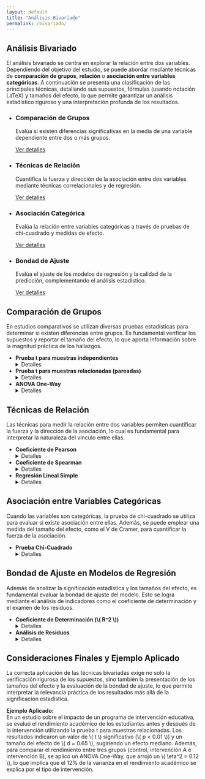 ```yaml
---
layout: default
title: "Análisis Bivariado"
permalink: /bivariado/
---
```


<!-- Carga MathJax para mostrar ecuaciones en formato LaTeX -->
<script type="text/javascript" async
  src="https://polyfill.io/v3/polyfill.min.js?features=es6"></script>
<script type="text/javascript" async
  id="MathJax-script" src="https://cdn.jsdelivr.net/npm/mathjax@3/es5/tex-mml-chtml.js"></script>

<section class="contenido">
  <h2>Análisis Bivariado</h2>
  <p>
    El análisis bivariado se centra en explorar la relación entre dos variables. Dependiendo del objetivo del estudio, se puede abordar mediante técnicas de <strong>comparación de grupos</strong>, <strong>relación</strong> o <strong>asociación entre variables categóricas</strong>. A continuación se presenta una clasificación de las principales técnicas, detallando sus supuestos, fórmulas (usando notación LaTeX) y tamaños del efecto, lo que permite garantizar un análisis estadístico riguroso y una interpretación profunda de los resultados.
  </p>

  <ul class="cards">
    <li class="card">
      <h3>Comparación de Grupos</h3>
      <p>
        Evalúa si existen diferencias significativas en la media de una variable dependiente entre dos o más grupos.
      </p>
      <a href="#comparacion" class="btn-secundario">Ver detalles</a>
    </li>
    <li class="card">
      <h3>Técnicas de Relación</h3>
      <p>
        Cuantifica la fuerza y dirección de la asociación entre dos variables mediante técnicas correlacionales y de regresión.
      </p>
      <a href="#relacion" class="btn-secundario">Ver detalles</a>
    </li>
    <li class="card">
      <h3>Asociación Categórica</h3>
      <p>
        Evalúa la relación entre variables categóricas a través de pruebas de chi-cuadrado y medidas de efecto.
      </p>
      <a href="#asociacion" class="btn-secundario">Ver detalles</a>
    </li>
    <li class="card">
      <h3>Bondad de Ajuste</h3>
      <p>
        Evalúa el ajuste de los modelos de regresión y la calidad de la predicción, complementando el análisis estadístico.
      </p>
      <a href="#bondad" class="btn-secundario">Ver detalles</a>
    </li>
  </ul>
</section>

<!-- Sección de Comparación de Grupos -->
<section class="contenido" id="comparacion">
  <h2>Comparación de Grupos</h2>
  <p>
    En estudios comparativos se utilizan diversas pruebas estadísticas para determinar si existen diferencias entre grupos. Es fundamental verificar los supuestos y reportar el tamaño del efecto, lo que aporta información sobre la magnitud práctica de los hallazgos.
  </p>
  <ul>
    <li>
      <strong>Prueba t para muestras independientes</strong>
      <details>
        <summary>Detalles</summary>
        <p><strong>Descripción:</strong> Compara las medias de dos grupos independientes.</p>
        <p><strong>Supuestos:</strong></p>
        <ul>
          <li>Independencia de las observaciones.</li>
          <li>Normalidad en la distribución de la variable en cada grupo, así como normalidad bivariante en la combinación de ambas.</li>
          <li>Homogeneidad de varianzas (por ejemplo, evaluada mediante la prueba de Levene).</li>
          <li>Tamaño muestral adecuado (por lo general, \( n > 30 \) por grupo, aunque existen métodos robustos para muestras pequeñas).</li>
        </ul>
        <p><strong>Fórmula del estadístico t:</strong></p>
        <p>
          $$ t = \frac{\bar{x}_1 - \bar{x}_2}{\sqrt{\frac{s_1^2}{n_1} + \frac{s_2^2}{n_2}}} $$
        </p>
        <p><strong>Tamaño del efecto (d de Cohen):</strong></p>
        <p>
          $$ d = \frac{\bar{x}_1 - \bar{x}_2}{s_{\text{pooled}}} \quad \text{donde} \quad s_{\text{pooled}} = \sqrt{\frac{(n_1-1)s_1^2 + (n_2-1)s_2^2}{n_1+n_2-2}} $$
        </p>
        <p>
          <em>Definición:</em> La \(d\) de Cohen es una medida estandarizada de la diferencia entre dos medias. Se interpreta como:
        </p>
        <ul>
          <li>\(d \approx 0.2\): Efecto pequeño.</li>
          <li>\(d \approx 0.5\): Efecto mediano.</li>
          <li>\(d \geq 0.8\): Efecto grande.</li>
        </ul>
      </details>
    </li>
    <li>
      <strong>Prueba t para muestras relacionadas (pareadas)</strong>
      <details>
        <summary>Detalles</summary>
        <p><strong>Descripción:</strong> Compara las medias de dos condiciones relacionadas (por ejemplo, mediciones repetidas en el mismo grupo).</p>
        <p><strong>Supuestos:</strong></p>
        <ul>
          <li>Normalidad en la distribución de las diferencias entre las mediciones.</li>
          <li>Independencia de las diferencias observadas.</li>
        </ul>
        <p><strong>Fórmula del estadístico t para muestras pareadas:</strong></p>
        <p>
          $$ t = \frac{\bar{d}}{s_d / \sqrt{n}} $$
          <br>
          donde:
          <br>
          \(\bar{d}\) = media de las diferencias,  
          \(s_d\) = desviación estándar de las diferencias,  
          \(n\) = número de pares.
        </p>
        <p><strong>Tamaño del efecto (d de Cohen para muestras pareadas):</strong></p>
        <p>
          $$ d = \frac{\bar{d}}{s_d} $$
        </p>
      </details>
    </li>
    <li>
      <strong>ANOVA One-Way</strong>
      <details>
        <summary>Detalles</summary>
        <p><strong>Descripción:</strong> Compara las medias de tres o más grupos independientes.</p>
        <p><strong>Supuestos:</strong></p>
        <ul>
          <li>Independencia de las observaciones.</li>
          <li>Normalidad en la distribución de la variable dependiente en cada grupo.</li>
          <li>Homogeneidad de varianzas entre los grupos.</li>
        </ul>
        <p><strong>Estadístico F:</strong></p>
        <p>
          $$ F = \frac{\text{MS}_{\text{between}}}{\text{MS}_{\text{within}}} $$
        </p>
        <p>
          <em>Donde:</em>
          <br>
          \(\text{MS}_{\text{between}} = \frac{SS_{\text{between}}}{df_{\text{between}}}\)  
          y  
          \(\text{MS}_{\text{within}} = \frac{SS_{\text{within}}}{df_{\text{within}}}\).
        </p>
        <p><strong>Tamaño del efecto:</strong></p>
        <ul>
          <li>
            <strong>Eta cuadrado (\( \eta^2 \)):</strong> Indica la proporción de varianza total explicada por el factor.
            <br><em>Interpretación:</em> \(0.01\) (efecto pequeño), \(0.06\) (efecto mediano), \(0.14\) (efecto grande).
          </li>
          <li>
            <strong>Omega cuadrado (\( \omega^2 \)):</strong> Ofrece una estimación menos sesgada del efecto.
            <br><em>Fórmula aproximada:</em>
            $$ \omega^2 = \frac{SS_{\text{between}} - (df_{\text{between}} \cdot MS_{\text{within}})}{SS_{\text{total}} + MS_{\text{within}}} $$
          </li>
        </ul>
      </details>
    </li>
  </ul>
</section>

<!-- Sección de Técnicas de Relación -->
<section class="contenido" id="relacion">
  <h2>Técnicas de Relación</h2>
  <p>
    Las técnicas para medir la relación entre dos variables permiten cuantificar la fuerza y la dirección de la asociación, lo cual es fundamental para interpretar la naturaleza del vínculo entre ellas.
  </p>
  <ul>
    <li>
      <strong>Coeficiente de Pearson</strong>
      <details>
        <summary>Detalles</summary>
        <p><strong>Descripción:</strong> Evalúa la fuerza y dirección de la relación lineal entre dos variables cuantitativas.</p>
        <p><strong>Supuestos:</strong></p>
        <ul>
          <li>Existencia de una relación lineal entre las variables.</li>
          <li>Normalidad univariada de cada variable.</li>
          <li>Normalidad bivariada: la combinación conjunta de las variables debe seguir una distribución normal.</li>
          <li>Ausencia de valores atípicos extremos que puedan distorsionar la correlación.</li>
        </ul>
        <p><strong>Fórmula:</strong></p>
        <p>
          $$ r = \frac{\sum (x - \bar{x})(y - \bar{y})}{\sqrt{\sum (x - \bar{x})^2 \, \sum (y - \bar{y})^2}} $$
        </p>
        <p><strong>Interpretación:</strong>  
          El coeficiente \(r\) varía entre \(-1\) y \(1\). Valores cercanos a \(-1\) o \(1\) indican una relación lineal fuerte (negativa o positiva, respectivamente), mientras que valores cercanos a \(0\) indican una relación débil o nula.
        </p>
      </details>
    </li>
    <li>
      <strong>Coeficiente de Spearman</strong>
      <details>
        <summary>Detalles</summary>
        <p><strong>Descripción:</strong> Mide la relación monotónica entre dos variables, siendo adecuado para datos ordinales o cuando no se cumple la normalidad.</p>
        <p><strong>Supuestos:</strong></p>
        <ul>
          <li>La relación entre las variables debe ser monotónica (no necesariamente lineal).</li>
          <li>No se requiere normalidad en los datos.</li>
        </ul>
        <p><strong>Fórmula:</strong> Se calcula a partir de los rangos de los datos, reduciendo la influencia de valores extremos.</p>
      </details>
    </li>
    <li>
      <strong>Regresión Lineal Simple</strong>
      <details>
        <summary>Detalles</summary>
        <p><strong>Descripción:</strong> Modela la relación entre una variable dependiente y una variable independiente, permitiendo la predicción y el análisis del impacto de la variable predictora.</p>
        <p><strong>Supuestos:</strong></p>
        <ul>
          <li>Linealidad en la relación entre las variables.</li>
          <li>Independencia de los errores.</li>
          <li>Homoscedasticidad: varianza constante de los errores a lo largo de la variable independiente.</li>
          <li>Normalidad de los errores.</li>
        </ul>
        <p><strong>Fórmula:</strong></p>
        <p>
          $$ y = \beta_0 + \beta_1 x + \varepsilon $$
        </p>
        <p><strong>Interpretación:</strong>  
          El coeficiente \(\beta_1\) indica el cambio promedio en la variable dependiente por cada unidad de cambio en la variable independiente.
        </p>
      </details>
    </li>
  </ul>
</section>

<!-- Sección de Asociación entre Variables Categóricas -->
<section class="contenido" id="asociacion">
  <h2>Asociación entre Variables Categóricas</h2>
  <p>
    Cuando las variables son categóricas, la prueba de chi-cuadrado se utiliza para evaluar si existe asociación entre ellas. Además, se puede emplear una medida del tamaño del efecto, como el V de Cramer, para cuantificar la fuerza de la asociación.
  </p>
  <ul>
    <li>
      <strong>Prueba Chi-Cuadrado</strong>
      <details>
        <summary>Detalles</summary>
        <p><strong>Descripción:</strong> Contrasta las frecuencias observadas en cada categoría con las frecuencias esperadas bajo la hipótesis de independencia.</p>
        <p><strong>Supuestos:</strong></p>
        <ul>
          <li>Independencia de las observaciones.</li>
          <li>Las frecuencias esperadas en cada celda deben ser mayores o iguales a 5 (o, en ocasiones, se utiliza una corrección para celdas pequeñas).</li>
        </ul>
        <p><strong>Fórmula:</strong></p>
        <p>
          $$ \chi^2 = \sum \frac{(O - E)^2}{E} $$
        </p>
        <p><strong>Medida del tamaño del efecto:</strong></p>
        <p>
          <em>V de Cramer:</em>
          $$ V = \sqrt{\frac{\chi^2}{n(k-1)}} $$
          <br>
          donde \(n\) es el tamaño muestral y \(k\) es el número de filas o columnas (el menor de ambos).
        </p>
        <p><strong>Interpretación del V de Cramer:</strong></p>
        <ul>
          <li>\(V \approx 0.1\): Asociación débil.</li>
          <li>\(V \approx 0.3\): Asociación moderada.</li>
          <li>\(V \geq 0.5\): Asociación fuerte.</li>
        </ul>
      </details>
    </li>
  </ul>
</section>

<!-- Sección de Bondad de Ajuste -->
<section class="contenido" id="bondad">
  <h2>Bondad de Ajuste en Modelos de Regresión</h2>
  <p>
    Además de analizar la significación estadística y los tamaños del efecto, es fundamental evaluar la bondad de ajuste del modelo. Esto se logra mediante el análisis de indicadores como el coeficiente de determinación y el examen de los residuos.
  </p>
  <ul>
    <li>
      <strong>Coeficiente de Determinación (\( R^2 \))</strong>
      <details>
        <summary>Detalles</summary>
        <p>
          <em>Ecuación:</em>
          $$ R^2 = 1 - \frac{SS_{\text{residual}}}{SS_{\text{total}}} $$
        </p>
        <p>
          <em>Interpretación:</em> Indica la proporción de varianza de la variable dependiente explicada por el modelo. Un \( R^2 \) alto sugiere un buen ajuste, aunque se debe evaluar en conjunto con otros criterios, especialmente en modelos complejos.
        </p>
      </details>
    </li>
    <li>
      <strong>Análisis de Residuos</strong>
      <details>
        <summary>Detalles</summary>
        <p>
          Se recomienda examinar la distribución y patrones de los residuos:
        </p>
        <ul>
          <li>Los residuos deben estar distribuidos de forma aleatoria, sin patrones sistemáticos.</li>
          <li>Se debe comprobar la normalidad de los residuos (por ejemplo, con una prueba de Shapiro-Wilk o un gráfico Q-Q).</li>
          <li>La homogeneidad de la varianza de los residuos refuerza la validez del modelo.</li>
        </ul>
      </details>
    </li>
  </ul>
</section>

<!-- Sección de Consideraciones Finales y Ejemplo Aplicado -->
<section class="contenido">
  <h2>Consideraciones Finales y Ejemplo Aplicado</h2>
  <p>
    La correcta aplicación de las técnicas bivariadas exige no solo la verificación rigurosa de los supuestos, sino también la presentación de los tamaños del efecto y la evaluación de la bondad de ajuste, lo que permite interpretar la relevancia práctica de los resultados más allá de la significación estadística.
  </p>
  <p>
    <strong>Ejemplo Aplicado:</strong><br>
    En un estudio sobre el impacto de un programa de intervención educativa, se evaluó el rendimiento académico de los estudiantes antes y después de la intervención utilizando la prueba t para muestras relacionadas. Los resultados indicaron un valor de \( t \) significativo (\( p < 0.01 \)) y un tamaño del efecto de \( d = 0.65 \), sugiriendo un efecto mediano. Además, para comparar el rendimiento entre tres grupos (control, intervención A e intervención B), se aplicó un ANOVA One-Way, que arrojó un \( \eta^2 = 0.12 \), lo que implica que el 12% de la varianza en el rendimiento académico se explica por el tipo de intervención.
  </p>
</section>

  </p>
</section>
